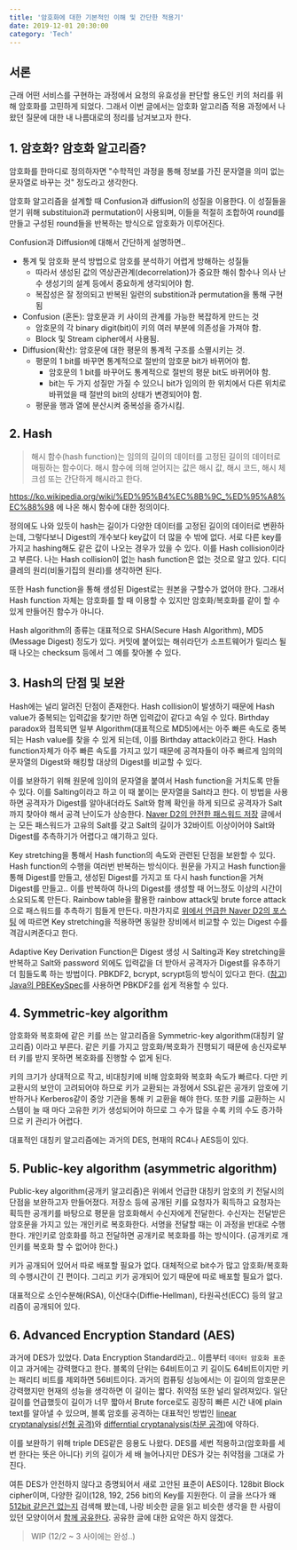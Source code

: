 ```yaml
---
title: '암호화에 대한 기본적인 이해 및 간단한 적용기'
date: 2019-12-01 20:30:00
category: 'Tech'
---
```



## 서론

근래 어떤 서비스를 구현하는 과정에서 요청의 유효성을 판단할 용도인 키의 처리를 위해 암호화를 고민하게 되었다. 그래서 이번 글에서는 암호화 알고리즘 적용 과정에서 나왔던 질문에 대한 내 나름대로의 정리를 남겨보고자 한다.


## 1. 암호화? 암호화 알고리즘?

암호화를 한마디로 정의하자면 "수학적인 과정을 통해 정보를 가진 문자열을 의미 없는 문자열로 바꾸는 것" 정도라고 생각한다.

암호화 알고리즘을 설계할 때 Confusion과 diffusion의 성질을 이용한다. 이 성질들을 얻기 위해 substituion과 permutation이 사용되며, 이들을 적절히 조합하여 round를 만들고 구성된 round들을 반복하는 방식으로 암호화가 이루어진다. 

Confusion과 Diffusion에 대해서 간단하게 설명하면..
- 통계 및 암호화 분석 방법으로 암호를 분석하기 어렵게 방해하는 성질들
    - 따라서 생성된 값의 역상관관계(decorrelation)가 중요한 해쉬 함수나 의사 난수 생성기의 설계 등에서 중요하게 생각되어야 함.
    - 복잡성은 잘 정의되고 반복된 일련의 substition과 permutation을 통해 구현됨
- Confusion (혼돈): 암호문과 키 사이의 관계를 가능한 복잡하게 만드는 것
    - 암호문의 각 binary digit(bit)이 키의 여러 부분에 의존성을 가져야 함. 
    - Block 및 Stream cipher에서 사용됨.
- Diffusion(확산): 암호문에 대한 평문의 통계적 구조를 소멸시키는 것.
    - 평문의 1 bit를 바꾸면 통계적으로 절반의 암호문 bit가 바뀌어야 함.
        - 암호문의 1 bit를 바꾸어도 통계적으로 절반의 평문 bit도 바뀌어야 함.
        - bit는 두 가지 성질만 가질 수 있으니 bit가 임의의 한 위치에서 다른 위치로 바뀌었을 때 절반의 bit의 상태가 변경되어야 함.
    - 평문을 행과 열에 분산시켜 중복성을 증가시킴.


## 2. Hash

> 해시 함수(hash function)는 임의의 길이의 데이터를 고정된 길이의 데이터로 매핑하는 함수이다. 해시 함수에 의해 얻어지는 값은 해시 값, 해시 코드, 해시 체크섬 
또는 간단하게 해시라고 한다. 

https://ko.wikipedia.org/wiki/%ED%95%B4%EC%8B%9C_%ED%95%A8%EC%88%98 에 나온 해시 함수에 대한 정의이다. 

정의에도 나와 있듯이 hash는 길이가 다양한 데이터를 고정된 길이의 데이터로 변환하는데, 그렇다보니 Digest의 개수보다 key값이 더 많을 수 밖에 없다. 서로 다른 key를 가지고 hashing해도 같은 값이 나오는 경우가 있을 수 있다. 이를 Hash collision이라고 부른다. 나는 Hash collision이 없는 hash function은 없는 것으로 알고 있다. 디디클레의 원리(비둘기집의 원리)를 생각하면 된다.

또한 Hash function을 통해 생성된 Digest로는 원본을 구할수가 없어야 한다. 그래서 Hash function 자체는 암호화를 할 때 이용할 수 있지만 암호화/복호화를 같이 할 수 있게 만들어진 함수가 아니다. 

Hash algorithm의 종류는 대표적으로 SHA(Secure Hash Algorithm), MD5 (Message Digest) 정도가 있다. 커밋에 붙어있는 해쉬라던가 소프트웨어가 릴리스 될 때 나오는 checksum 등에서 그 예를 찾아볼 수 있다.


## 3. Hash의 단점 및 보완

Hash에는 널리 알려진 단점이 존재한다. Hash collision이 발생하기 때문에 Hash value가 중복되는 입력값을 찾기만 하면 입력값이 같다고 속일 수 있다. Birthday paradox와 접목되면 일부 Algorithm(대표적으로 MD5)에서는 아주 빠른 속도로 중복되는 Hash value를 찾을 수 있게 되는데, 이를 Birthday attack이라고 한다. Hash function자체가 아주 빠른 속도를 가지고 있기 때문에 공격자들이 아주 빠르게 임의의 문자열의 Digest와 해킹할 대상의 Digest를 비교할 수 있다. 

이를 보완하기 위해 원문에 임이의 문자열을 붙여서 Hash function을 거치도록 만들 수 있다. 이를 Salting이라고 하고 이 때 붙이는 문자열을 Salt라고 한다. 이 방법을 사용하면 공격자가 Digest를 알아내더라도 Salt와 함께 확인을 하게 되므로 공격자가 Salt까지 찾아야 해서 공격 난이도가 상승한다. [Naver D2의 안전한 패스워드 저장](https://d2.naver.com/helloworld/318732) 글에서는 모든 패스워드가 고유의 Salt를 갖고 Salt의 길이가 32바이트 이상이어야 Salt와 Digest를 추측하기가 어렵다고 얘기하고 있다. 

Key stretching을 통해서 Hash function의 속도와 관련된 단점을 보완할 수 있다. Hash function의 수행을 여러번 반복하는 방식이다. 원문을 가지고 Hash function을 통해 Digest를 만들고, 생성된 Digest를 가지고 또 다시 hash function을 거쳐 Digest를 만들고.. 이를 반복하여 하나의 Digest를 생성할 때 어느정도 이상의 시간이 소요되도록 만든다. Rainbow table을 활용한 rainbow attack및 brute force attack으로 패스워드를 추측하기 힘들게 만든다. 마찬가지로 [위에서 언급한 Naver D2의 포스팅](https://d2.naver.com/helloworld/318732) 에 따르면 Key stretching을 적용하면 동일한 장비에서 비교할 수 있는 Digest 수를 격감시켜준다고 한다. 

Adaptive Key Derivation Function은 Digest 생성 시 Salting과 Key stretching을 반복하고 Salt와 password 외에도 입력값을 더 받아서 공격자가 Digest를 유추하기 더 힘들도록 하는 방법이다. PBKDF2, bcrypt, scrypt등의 방식이 있다고 한다. ([참고](https://d2.naver.com/helloworld/318732)) [Java의 PBEKeySpec](https://docs.oracle.com/javase/8/docs/api/javax/crypto/spec/PBEKeySpec.html)를 사용하면 PBKDF2를 쉽게 적용할 수 있다.


## 4. Symmetric-key algorithm

암호화와 복호화에 같은 키를 쓰는 알고리즘을 Symmetric-key algorithm(대칭키 알고리즘) 이라고 부른다. 같은 키를 가지고 암호화/복호화가 진행되기 때문에 송신자로부터 키를 받지 못하면 복호화를 진행할 수 없게 된다. 

키의 크기가 상대적으로 작고, 비대칭키에 비해 암호화와 복호화 속도가 빠르다. 다만 키 교환시의 보안이 고려되어야 하므로 키가 교환되는 과정에서 SSL같은 공개키 암호에 기반하거나 Kerberos같이 중앙 기관을 통해 키 교환을 해야 한다. 또한 키를 교환하는 시스템이 늘 때 마다 고유한 키가 생성되어야 하므로 그 수가 많을 수록 키의 수도 증가하므로 키 관리가 어렵다.

대표적인 대칭키 알고리즘에는 과거의 DES, 현재의 RC4나 AES등이 있다.


## 5. Public-key algorithm (asymmetric algorithm)

Public-key algorithm(공개키 알고리즘)은 위에서 언급한 대칭키 암호의 키 전달시의 단점을 보완하고자 만들어졌다. 저장소 등에 공개된 키를 요청자가 획득하고 요청자는 획득한 공개키를 바탕으로 평문을 암호화해서 수신자에게 전달한다. 수신자는 전달받은 암호문을 가지고 있는 개인키로 복호화한다. 서명을 전달할 때는 이 과정을 반대로 수행한다. 개인키로 암호화를 하고 전달하면 공개키로 복호화를 하는 방식이다. (공개키로 개인키를 복호화 할 수 없어야 한다.)

키가 공개되어 있어서 따로 배포할 필요가 없다. 대체적으로 bit수가 많고 암호화/복호화의 수행시간이 긴 편이다. 그리고 키가 공개되어 있기 때문에 따로 배포할 필요가 없다.

대표적으로 소인수분해(RSA), 이산대수(Diffie-Hellman), 타원곡선(ECC) 등의 알고리즘이 공개되어 있다.


## 6. Advanced Encryption Standard (AES)

과거에 DES가 있었다. Data Encryption Standard라고.. 이름부터 `데이터 암호화 표준` 이고 과거에는 강력했다고 한다. 블록의 단위는 64비트이고 키 길이도 64비트이지만 키는 패리티 비트를 제외하면 56비트이다. 과거의 컴퓨팅 성능에서는 이 길이의 암호문은 강력했지만 현재의 성능을 생각하면 이 길이는 짧다. 취약점 또한 널리 알려져있다. 일단 길이를 언급했듯이 길이가 너무 짧아서 Brute force로도 굉장히 빠른 시간 내에 plain text를 알아낼 수 있으며, 블록 암호를 공격하는 대표적인 방법인 [linear cryptanalysis(선형 공격)](https://en.wikipedia.org/wiki/Linear_cryptanalysis)와 [differntial cryptanalysis](https://en.wikipedia.org/wiki/Differential_cryptanalysis)([차분 공격](http://www.secmem.org/blog/2019/04/08/%EC%B0%A8%EB%B6%84-%EA%B3%B5%EA%B2%A9%EC%9D%98-%EC%9D%B4%ED%95%B4/))에 약하다.

이를 보완하기 위해 triple DES같은 응용도 나왔다. DES를 세번 적용하고(암호화를 세번 한다는 뜻은 아니다) 키의 길이가 세 배 늘어나지만 DES가 갖는 취약점을 그대로 가진다.

여튼 DES가 안전하지 않다고 증명되어서 새로 고안된 표준이 AES이다. 128bit Block cipher이며, 다양한 길이(128, 192, 256 bit)의 Key를 지원한다. 이 글을 쓰다가 왜 [512bit 같은건 없는지](https://ieeexplore.ieee.org/document/6122835) 검색해 봤는데, 나랑 비슷한 글을 읽고 비슷한 생각을 한 사람이 있던 모양이어서 [함께 공유한다](https://crypto.stackexchange.com/questions/20253/why-we-cant-implement-aes-512-key-size). 공유한 글에 대한 요약은 하지 않겠다.

> WIP (12/2 ~ 3 사이에는 완성..)
